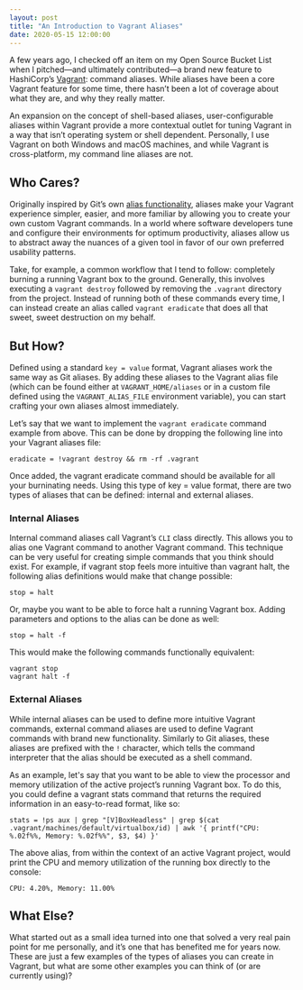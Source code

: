 ```yaml
---
layout: post
title: "An Introduction to Vagrant Aliases"
date: 2020-05-15 12:00:00
---
```

A  few years ago, I checked off an item on my Open Source Bucket List when  I pitched—and ultimately contributed—a brand new feature to HashiCorp’s  [Vagrant](https://www.vagrantup.com/): command aliases. While aliases have been a core Vagrant feature for some time, there hasn’t been a lot of coverage about what they are, and why they really matter.

An  expansion on the concept of shell-based aliases, user-configurable  aliases within Vagrant provide a more contextual outlet for tuning  Vagrant in a way that isn’t operating system or shell dependent.  Personally, I use Vagrant on both Windows and macOS machines, and while  Vagrant is cross-platform, my command line aliases are not.

## Who Cares?

Originally inspired by Git’s own [alias functionality](https://git-scm.com/book/en/v2/Git-Basics-Git-Aliases),  aliases make your Vagrant experience simpler, easier, and more familiar  by allowing you to create your own custom Vagrant commands. In a world  where software developers tune and configure their environments for  optimum productivity, aliases allow us to abstract away the nuances of a  given tool in favor of our own preferred usability patterns.

Take,  for example, a common workflow that I tend to follow: completely  burning a running Vagrant box to the ground. Generally, this involves  executing a `vagrant destroy` followed by removing the `.vagrant` directory from the project. Instead of running both of these commands every time, I can instead create an alias called `vagrant eradicate` that does all that sweet, sweet destruction on my behalf.

## But How?

Defined using a standard `key = value` format, Vagrant aliases work the same way as Git aliases. By adding  these aliases to the Vagrant alias file (which can be found either at `VAGRANT_HOME/aliases` or in a custom file defined using the `VAGRANT_ALIAS_FILE` environment variable), you can start crafting your own aliases almost immediately.

Let’s say that we want to implement the `vagrant eradicate` command example from above. This can be done by dropping the following line into your Vagrant aliases file:

```
eradicate = !vagrant destroy && rm -rf .vagrant
```

Once added, the vagrant eradicate command should be available for all your burninating needs. Using this type of key = value format, there are two types of aliases that can be defined: internal and external aliases.

### Internal Aliases

Internal command aliases call Vagrant’s `CLI` class directly. This allows you to alias one Vagrant command to another  Vagrant command. This technique can be very useful for creating simple  commands that you think should exist. For example, if vagrant stop feels more intuitive than vagrant halt, the following alias definitions would make that change possible:

```
stop = halt
```

Or, maybe you want to be able to force halt a running Vagrant box. Adding parameters and options to the alias can be done as well:

```
stop = halt -f
```

This would make the following commands functionally equivalent:

```
vagrant stop
vagrant halt -f
```

### External Aliases

While  internal aliases can be used to define more intuitive Vagrant commands,  external command aliases are used to define Vagrant commands with brand new functionality. Similarly to Git aliases, these aliases are prefixed with the `!` character, which tells the command interpreter that the alias should be executed as a shell command.

As  an example, let's say that you want to be able to view the processor  and memory utilization of the active project’s running Vagrant box. To  do this, you could define a vagrant stats command that returns the required information in an easy-to-read format, like so:

```
stats = !ps aux | grep "[V]BoxHeadless" | grep $(cat .vagrant/machines/default/virtualbox/id) | awk '{ printf("CPU: %.02f%%, Memory: %.02f%%", $3, $4) }'
```

The  above alias, from within the context of an active Vagrant project,  would print the CPU and memory utilization of the running box directly  to the console:

```
CPU: 4.20%, Memory: 11.00%
```

## What Else?

What  started out as a small idea turned into one that solved a very real  pain point for me personally, and it’s one that has benefited me for  years now. These are just a few examples of the types of aliases you can  create in Vagrant, but what are some other examples you can think of  (or are currently using)?
